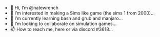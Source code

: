 - 👋 Hi, I’m @natewrench
- 👀 I’m interested in making a Sims like game (the sims 1 from 2000)...
- 🌱 I’m currently learning bash and grub and manjaro...
- 💞️ I’m looking to collaborate on simulation games...
- 📫 How to reach me, here or via discord #3618...

<!---
natewrench/natewrench is a ✨ special ✨ repository because its `README.md` (this file) appears on your GitHub profile.
You can click the Preview link to take a look at your changes.
--->

